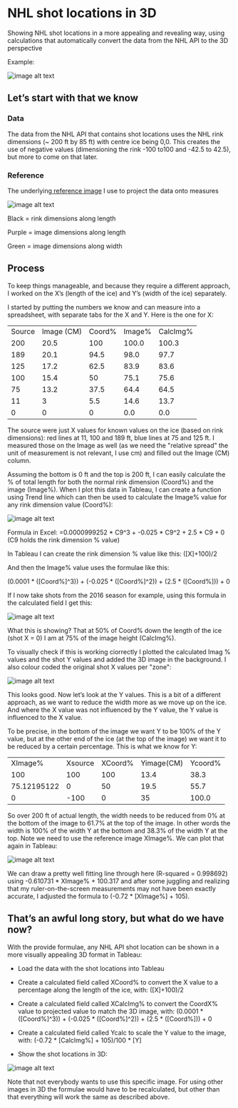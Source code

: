# NHL shot locations in 3D

Showing NHL shot locations in a more appealing and revealing way, using calculations that automatically convert the data from the NHL API to the 3D perspective

Example:

![image alt text](image_0.png)

## Let’s start with that we know

### Data

The data from the NHL API that contains shot locations uses the NHL rink dimensions (~ 200 ft by 85 ft) with centre ice being 0,0. This creates the use of negative values (dimensioning the rink -100 to100 and -42.5 to 42.5), but more to come on that later.

### Reference

The underlying[ reference image](https://camo.githubusercontent.com/8462721c88c0653fdb09033f6ad9d0361d7f200d/68747470733a2f2f726a77656973652e6e656f6369746965732e6f72672f496d616765732f336472696e6b322e706e67) I use to project the data onto measures

![image alt text](image_1.png)

Black = rink dimensions along length

Purple = image dimensions along length

Green = image dimensions along width

## Process

To keep things manageable, and because they require a different approach, I worked on the X’s (length of the ice) and Y’s (width of the ice) separately.

I started by putting the numbers we know and can measure into a spreadsheet, with separate tabs for the X and Y. Here is the one for X: 

<table>
  <tr>
    <td>Source</td>
    <td>Image (CM)</td>
    <td>Coord%</td>
    <td>Image%</td>
    <td>CalcImg%</td>
  </tr>
  <tr>
    <td>200</td>
    <td>20.5</td>
    <td>100</td>
    <td>100.0</td>
    <td>100.3</td>
  </tr>
  <tr>
    <td>189</td>
    <td>20.1</td>
    <td>94.5</td>
    <td>98.0</td>
    <td>97.7</td>
  </tr>
  <tr>
    <td>125</td>
    <td>17.2</td>
    <td>62.5</td>
    <td>83.9</td>
    <td>83.6</td>
  </tr>
  <tr>
    <td>100</td>
    <td>15.4</td>
    <td>50</td>
    <td>75.1</td>
    <td>75.6</td>
  </tr>
  <tr>
    <td>75</td>
    <td>13.2</td>
    <td>37.5</td>
    <td>64.4</td>
    <td>64.5</td>
  </tr>
  <tr>
    <td>11</td>
    <td>3</td>
    <td>5.5</td>
    <td>14.6</td>
    <td>13.7</td>
  </tr>
  <tr>
    <td>0</td>
    <td>0</td>
    <td>0</td>
    <td>0.0</td>
    <td>0.0</td>
  </tr>
</table>


The source were just X values for known values on the ice (based on rink dimensions): red lines at 11, 100 and 189 ft, blue lines at 75 and 125 ft. I measured those on the Image as well (as we need the "relative spread" the unit of measurement is not relevant, I use cm) and filled out the Image (CM) column.

Assuming the bottom is 0 ft and the top is 200 ft, I can easily calculate the % of total length for both the normal rink dimension (Coord%) and the image (Image%). When I plot this data in Tableau, I can create a function using Trend line which can then be used to calculate the Image% value for any rink dimension value (Coord%):

![image alt text](image_2.png)

Formula in Excel: =0.0000999252 * C9^3 + -0.025 * C9^2 + 2.5 * C9 + 0 (C9 holds the rink dimension % value)

In Tableau I can create the rink dimension % value like this: ([X]+100)/2

And then the Image% value uses the formulae like this:

(0.0001 * ([Coord%]^3)) + (-0.025 * ([Coord%]^2)) + (2.5 * ([Coord%])) + 0

If I now take shots from the 2016 season for example, using this formula in the calculated field I get this:

![image alt text](image_3.png)

What this is showing? That at 50% of Coord% down the length of the ice (shot X = 0) I am at 75% of the image height (CalcImg%).

To visually check if this is working ciorrectly I plotted the calculated Imag % values and the shot Y values and added the 3D image in the background. I also colour coded the original shot X values per "zone":

![image alt text](image_4.png)

This looks good. Now let’s look at the Y values. This is a bit of a different approach, as we want to reduce the width more as we move up on the ice. And where the X value was not influenced by the Y value, the Y value is influenced to the X value. 

To be precise, in the bottom of the image we want Y to be 100% of the Y value, but at the other end of the ice (at the top of the image) we want it to be reduced by a certain percentage. This is what we know for Y:

<table>
  <tr>
    <td>XImage%</td>
    <td>Xsource</td>
    <td>XCoord%</td>
    <td>Yimage(CM)</td>
    <td>Ycoord%</td>
  </tr>
  <tr>
    <td>100</td>
    <td>100</td>
    <td>100</td>
    <td>13.4</td>
    <td>38.3</td>
  </tr>
  <tr>
    <td>75.12195122</td>
    <td>0</td>
    <td>50</td>
    <td>19.5</td>
    <td>55.7</td>
  </tr>
  <tr>
    <td>0</td>
    <td>-100</td>
    <td>0</td>
    <td>35</td>
    <td>100.0</td>
  </tr>
</table>


So over 200 ft of actual length, the width needs to be reduced from 0% at the bottom of the image to 61.7% at the top of the image. In other words the width is 100% of the width Y at the bottom and 38.3% of the width Y at the top. Note we need to use the reference image XImage%. We can plot that again in Tableau:

![image alt text](image_5.png)

We can draw a pretty well fitting line through here (R-squared = 0.998692) using -0.610731 * XImage% + 100.317 and after some juggling and realizing that my ruler-on-the-screen measurements may not have been exactly accurate, I adjusted the formula to (-0.72 * [XImage%] + 105).

## That’s an awful long story, but what do we have now?

With the provide formulae, any NHL API shot location can be shown in a more visually appealing 3D format in Tableau:

* Load the data with the shot locations into Tableau

* Create a calculated field called XCoord% to convert the X value to a percentage along the length of the ice, with: ([X]+100)/2

* Create a calculated field called XCalcImg% to convert the CoordX% value to projected value to match the 3D image, with: (0.0001 * ([Coord%]^3)) + (-0.025 * ([Coord%]^2)) + (2.5 * ([Coord%])) + 0

* Create a calculated field called Ycalc to scale the Y value to the image, with: (-0.72 * [CalcImg%] + 105)/100 * [Y]

* Show the shot locations in 3D:

![image alt text](image_6.png)

Note that not everybody wants to use this specific image. For using other images in 3D the formulae would have to be recalculated, but other than that everything will work the same as described above.

